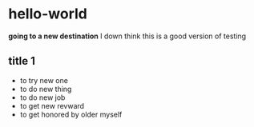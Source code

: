 # hello-world

__going to a new destination__
I down think this is a good version of testing

## title 1
* to try new one
* to do new thing
* to do new job
* to get new revward
* to get honored by older myself
